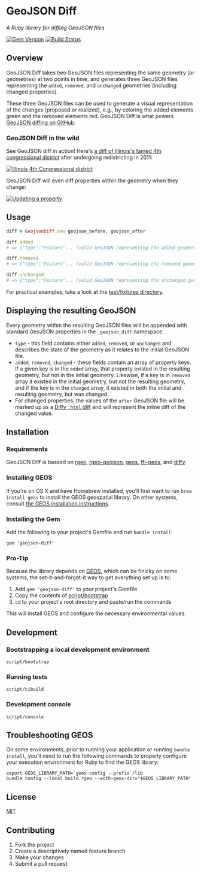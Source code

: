 # GeoJSON Diff

*A Ruby library for diffing GeoJSON files*

[![Gem Version](https://badge.fury.io/rb/geojson-diff.svg)](http://badge.fury.io/rb/geojson-diff) [![Build Status](https://travis-ci.org/benbalter/geojson-diff.svg?branch=master)](https://travis-ci.org/benbalter/geojson-diff)

## Overview

GeoJSON Diff takes two GeoJSON files representing the same geometry (or geometries) at two points in time, and generates three GeoJSON files representing the `added`, `removed`, and `unchanged` geometries (including changed properties).

These three GeoJSON files can be used to generate a visual representation of the changes (proposed or realized), e.g., by coloring the added elements green and the removed elements red. GeoJSON Diff is what powers [GeoJSON diffing on GitHub](https://github.com/blog/1772-diffable-more-customizable-maps).

### GeoJSON Diff in the wild

See GeoJSON diff in action! Here's [a diff of Illinois's famed 4th congressional district](https://github.com/benbalter/congressional-districts/commit/2233c76ca5bb059582d796f053775d8859198ec5) after undergoing redistricting in 2011:

[![Illinois 4th Congressional district](https://f.cloud.github.com/assets/282759/2090660/63f2e45a-8e97-11e3-9d8b-d4c8078b004e.gif)](https://github.com/benbalter/congressional-districts/commit/2233c76ca5bb059582d796f053775d8859198ec5#diff-85d2c1b78193e963475250414e57940b)

GeoJSON Diff will even diff properties within the geometry when they change:

[![Updating a property](https://f.cloud.github.com/assets/282759/2022569/dfaf96b8-884f-11e3-95ca-8f54c60a2ccf.png)](https://github.com/DU-GIS/Geojson_Data/commit/042e86e417a7fb9e43504640046339e82618e4c2#diff-0cca6b7c0e294c8d3e9d9b8090ab9e24)

## Usage

```ruby
diff = GeojsonDiff.new geojson_before, geojson_after

diff.added
# => {"type":"Feature"... (valid GeoJSON representing the added geometries)

diff.removed
# => {"type":"Feature"... (valid GeoJSON representing the removed geometries)

diff.unchanged
# => {"type":"Feature"... (valid GeoJSON representing the unchanged geometries)
```

For practical examples, take a look at the [test/fixtures directory](test/fixtures).

## Displaying the resulting GeoJSON

Every geometry within the resulting GeoJSON files will be appended with standard GeoJSON properties in the `_geojson_diff` namespace.

* `type` - this field contains either `added`, `removed`, or `unchanged` and describes the state of the geometry as it relates to the initial GeoJSON file.
* `added`, `removed`, `changed` - these fields contain an array of property keys. If a given key is in the `added` array, that property existed in the resulting geometry, but not in the initial geometry. Likewise, if a key is in `removed` array it existed in the initial geometry, but not the resulting geometry, and if the key is in the `changed` array, it existed in both the initial and resulting geometry, but was changed.
* For changed properties, the values of the `after` GeoJSON file will be marked up as a [Diffy `:html` diff](https://github.com/samg/diffy#html-output) and will represent the inline diff of the changed value.

## Installation

### Requirements

GeoJSON Diff is bassed on [rgeo](https://github.com/dazuma/rgeo), [rgeo-geojson](https://github.com/dazuma/rgeo-geojson), [geos](http://trac.osgeo.org/geos/), [ffi-geos](https://github.com/dark-panda/ffi-geos), and [diffy](https://github.com/samg/diffy).

### Installing GEOS

If you're on OS X and have Homebrew installed, you'll first want to run `brew install geos` to install the GEOS geospatial library. On other systems, consult [the GEOS installation instructions](http://trac.osgeo.org/geos/).

### Installing the Gem

Add the following to your project's Gemfile and run `bundle install`:

`gem 'geojson-diff'`

### Pro-Tip

Because the library depends on [GEOS](http://trac.osgeo.org/geos/), which can be finicky on some systems, the set-it-and-forget-it way to get everything set up is to:

1. Add `gem 'geojson-diff'` to your project's Gemfile
2. Copy the contents of [script/bootstrap](script/bootstrap)
3. `cd` to your project's root directory and paste/run the commands

This will install GEOS and configure the necessary environmental values.

## Development

### Bootstrapping a local development environment

`script/bootstrap`

### Running tests

`script/cibuild`

### Development console

`script/console`

## Troubleshooting GEOS

On some environments, prior to running your application or running `bundle install`, you'll need to run the following commands to properly configure your execution environment for Ruby to find the GEOS library:

```
export GEOS_LIBRARY_PATH=`geos-config --prefix`/lib
bundle config --local build.rgeo --with-geos-dir="$GEOS_LIBRARY_PATH"
````

## License

[MIT](LICENSE.md)

## Contributing

1. Fork the project
2. Create a descriptively named feature branch
3. Make your changes
4. Submit a pull request
